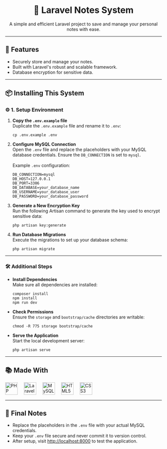 <h1 align="center">📝 Laravel Notes System</h1>
  <p align="center">A simple and efficient Laravel project to save and manage your personal notes with ease.</p>

  <hr>

  <h2>🚀 Features</h2>
  <ul>
    <li>Securely store and manage your notes.</li>
    <li>Built with Laravel's robust and scalable framework.</li>
    <li>Database encryption for sensitive data.</li>
  </ul>

  <hr>

  <h2>📦 Installing This System</h2>
  
  <h3>⚙️ 1. Setup Environment</h3>
  <ol>
    <li><b>Copy the <code>.env.example</code> file</b><br>
      Duplicate the <code>.env.example</code> file and rename it to <code>.env</code>:
      <pre><code>cp .env.example .env</code></pre>
    </li>
    <li><b>Configure MySQL Connection</b><br>
      Open the <code>.env</code> file and replace the placeholders with your MySQL database credentials. Ensure the <code>DB_CONNECTION</code> is set to <code>mysql</code>.
      <br><br>
      Example <code>.env</code> configuration:
      <pre><code>DB_CONNECTION=mysql
DB_HOST=127.0.0.1
DB_PORT=3306
DB_DATABASE=your_database_name
DB_USERNAME=your_database_user
DB_PASSWORD=your_database_password</code></pre>
    </li>
    <li><b>Generate a New Encryption Key</b><br>
      Run the following Artisan command to generate the key used to encrypt sensitive data:
      <pre><code>php artisan key:generate</code></pre>
    </li>
    <li><b>Run Database Migrations</b><br>
      Execute the migrations to set up your database schema:
      <pre><code>php artisan migrate</code></pre>
    </li>
  </ol>

  <hr>

  <h3>🛠️ Additional Steps</h3>
  <ul>
    <li><b>Install Dependencies</b><br>
      Make sure all dependencies are installed:
      <pre><code>composer install
npm install
npm run dev</code></pre>
    </li>
    <li><b>Check Permissions</b><br>
      Ensure the <code>storage</code> and <code>bootstrap/cache</code> directories are writable:
      <pre><code>chmod -R 775 storage bootstrap/cache</code></pre>
    </li>
    <li><b>Serve the Application</b><br>
      Start the local development server:
      <pre><code>php artisan serve</code></pre>
    </li>
  </ul>

  <hr>

  <h2>📚 Made With</h2>
  <div align="left">
    <img src="https://cdn.jsdelivr.net/gh/devicons/devicon/icons/php/php-original.svg" height="40" alt="PHP logo" />
    <img width="12" />
    <img src="https://cdn.jsdelivr.net/gh/devicons/devicon/icons/laravel/laravel-plain.svg" height="40" alt="Laravel logo" />
    <img width="12" />
    <img src="https://cdn.jsdelivr.net/gh/devicons/devicon/icons/mysql/mysql-original.svg" height="40" alt="MySQL logo" />
    <img width="12" />
    <img src="https://cdn.jsdelivr.net/gh/devicons/devicon/icons/html5/html5-original.svg" height="40" alt="HTML5 logo" />
    <img width="12" />
    <img src="https://cdn.jsdelivr.net/gh/devicons/devicon/icons/css3/css3-original.svg" height="40" alt="CSS3 logo" />
  </div>

  <hr>

  <h2>🌟 Final Notes</h2>
  <ul>
    <li>Replace the placeholders in the <code>.env</code> file with your actual MySQL credentials.</li>
    <li>Keep your <code>.env</code> file secure and never commit it to version control.</li>
    <li>After setup, visit <a href="http://localhost:8000">http://localhost:8000</a> to test the application.</li>
  </ul>
